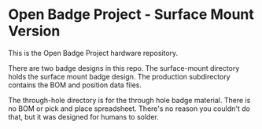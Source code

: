 # Open Badge Project - Surface Mount Version

This is the Open Badge Project hardware repository.

There are two badge designs in this repo. The surface-mount directory holds the surface mount badge design. The production subdirectory contains the BOM and position data files.

The through-hole directory is for the through hole badge material. There is no BOM or pick and place spreadsheet. There's no reason you couldn't do that, but it was designed for humans to solder.